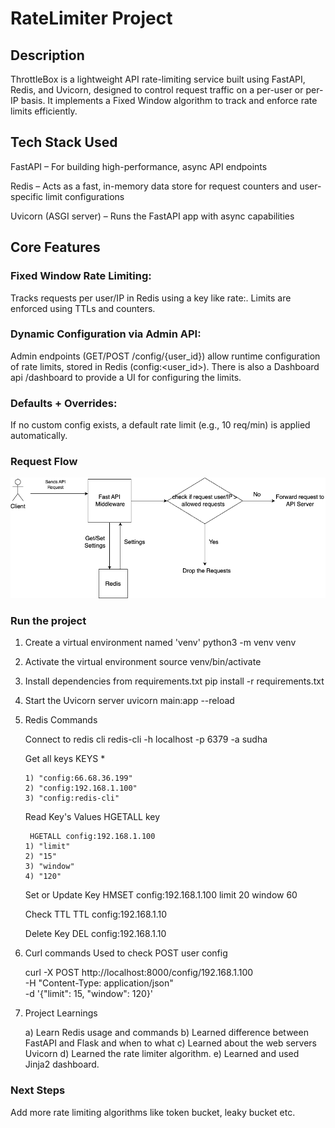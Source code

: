 # RateLimiter Project

## Description
ThrottleBox is a lightweight API rate-limiting service built using FastAPI, Redis, and Uvicorn, designed to control request traffic on a per-user or per-IP basis. It implements a Fixed Window algorithm to track and enforce rate limits efficiently.

## Tech Stack Used
FastAPI – For building high-performance, async API endpoints

Redis – Acts as a fast, in-memory data store for request counters and user-specific limit configurations

Uvicorn (ASGI server) – Runs the FastAPI app with async capabilities


## Core Features

### Fixed Window Rate Limiting:
Tracks requests per user/IP in Redis using a key like rate:<ip>. Limits are enforced using TTLs and counters.

### Dynamic Configuration via Admin API:
Admin endpoints (GET/POST /config/{user_id}) allow runtime configuration of rate limits, stored in Redis (config:<user_id>).
There is also a Dashboard api /dashboard to provide a UI for configuring the limits.

### Defaults + Overrides:
If no custom config exists, a default rate limit (e.g., 10 req/min) is applied automatically.


### Request Flow
![Architecture Diagram](ratelimiter.drawio.png)

### Run the project
 1. Create a virtual environment named 'venv'
python3 -m venv venv

 2. Activate the virtual environment
source venv/bin/activate

 3. Install dependencies from requirements.txt
pip install -r requirements.txt

 4. Start the Uvicorn server
uvicorn main:app --reload

 5. Redis Commands

    Connect to redis cli 
        redis-cli -h localhost -p 6379 -a sudha

    Get all keys
        KEYS *

        1) "config:66.68.36.199"
        2) "config:192.168.1.100"
        3) "config:redis-cli"

    Read Key's Values
        HGETALL key

         HGETALL config:192.168.1.100
        1) "limit"
        2) "15"
        3) "window"
        4) "120"

    Set or Update Key
        HMSET config:192.168.1.100 limit 20 window 60

    Check TTL
        TTL config:192.168.1.10

    Delete Key
        DEL config:192.168.1.10

 6. Curl commands
    Used to check POST user config

    curl -X POST http://localhost:8000/config/192.168.1.100 \
    -H "Content-Type: application/json" \
    -d '{"limit": 15, "window": 120}'

 7. Project Learnings

    a) Learn Redis usage and commands
    b) Learned difference between FastAPI and Flask and when to what
    c) Learned about the web servers Uvicorn
    d) Learned the rate limiter algorithm.
    e) Learned and used Jinja2 dashboard.

### Next Steps

Add more rate limiting algorithms like token bucket, leaky bucket etc.
